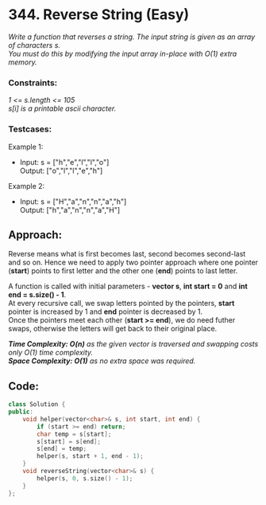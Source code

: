 # 344. Reverse String (Easy)

_Write a function that reverses a string. The input string is given as an array of characters s.  
You must do this by modifying the input array in-place with O(1) extra memory._

### **Constraints:**

_1 <= s.length <= 105  
s[i] is a printable ascii character._

### **Testcases:**

Example 1:

- Input: s = ["h","e","l","l","o"]  
  Output: ["o","l","l","e","h"]

Example 2:

- Input: s = ["H","a","n","n","a","h"]  
  Output: ["h","a","n","n","a","H"]

## Approach:

Reverse means what is first becomes last, second becomes second-last and so on. Hence we need to apply two pointer approach where one pointer (**start**) points to first letter and the other one (**end**) points to last letter.

A function is called with initial parameters - **vector s**, **int start = 0** and **int end = s.size() - 1**.  
At every recursive call, we swap letters pointed by the pointers, **start** pointer is increased by 1 and **end** pointer is decreased by 1.  
Once the pointers meet each other (**start >= end**), we do need futher swaps, otherwise the letters will get back to their original place.

_**Time Complexity: O(n)** as the given vector is traversed and swapping costs only O(1) time complexity.  
**Space Complexity: O(1)** as no extra space was required._

## Code:

```cpp
class Solution {
public:
    void helper(vector<char>& s, int start, int end) {
        if (start >= end) return;
        char temp = s[start];
        s[start] = s[end];
        s[end] = temp;
        helper(s, start + 1, end - 1);
    }
    void reverseString(vector<char>& s) {
        helper(s, 0, s.size() - 1);
    }
};
```
